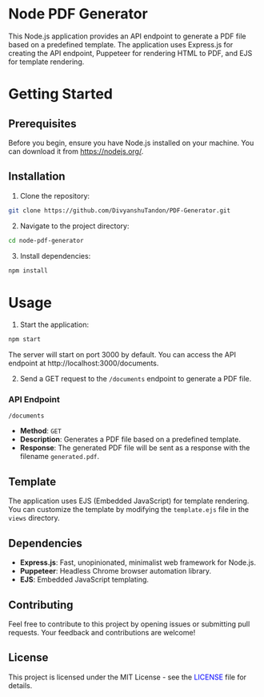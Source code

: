 # Node PDF Generator

This Node.js application provides an API endpoint to generate a PDF file based on a predefined template. The application uses Express.js for creating the API endpoint, Puppeteer for rendering HTML to PDF, and EJS for template rendering.

# Getting Started

## Prerequisites

Before you begin, ensure you have Node.js installed on your machine. You can download it from https://nodejs.org/.

## Installation

1) Clone the repository:
```bash
git clone https://github.com/DivyanshuTandon/PDF-Generator.git
```

2) Navigate to the project directory:
```bash
cd node-pdf-generator
```

3) Install dependencies:
```bash
npm install
```

# Usage

1) Start the application:
```bash
npm start
```
The server will start on port 3000 by default. You can access the API endpoint at http://localhost:3000/documents.

2) Send a GET request to the `/documents` endpoint to generate a PDF file.

 ### API Endpoint

`/documents`

- **Method**: `GET`
- **Description**: Generates a PDF file based on a predefined template.
- **Response**: The generated PDF file will be sent as a response with the filename `generated.pdf`.


## Template

The application uses EJS (Embedded JavaScript) for template rendering. You can customize the template by modifying the `template.ejs` file in the `views` directory.

## Dependencies

- **Express.js**: Fast, unopinionated, minimalist web framework for Node.js.
- **Puppeteer**: Headless Chrome browser automation library.
- **EJS**: Embedded JavaScript templating.


## Contributing

Feel free to contribute to this project by opening issues or submitting pull requests. Your feedback and contributions are welcome!

## License

This project is licensed under the MIT License - see the <span style="color:blue">LICENSE</span> file for details.

